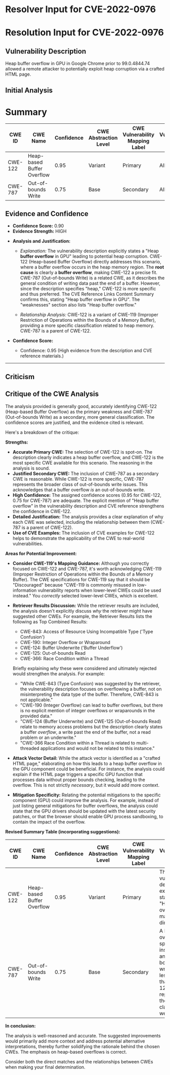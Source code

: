 # Resolver Input for CVE-2022-0976

# Resolution Input for CVE-2022-0976

## Vulnerability Description
Heap buffer overflow in GPU in Google Chrome prior to 99.0.4844.74 allowed a remote attacker to potentially exploit heap corruption via a crafted HTML page.

## Initial Analysis
# Summary
| CWE ID | CWE Name | Confidence | CWE Abstraction Level | CWE Vulnerability Mapping Label | CWE-Vulnerability Mapping Notes |
|---|---|---|---|---|---|
| CWE-122 | Heap-based Buffer Overflow | 0.95 | Variant | Primary | Allowed |
| CWE-787 | Out-of-bounds Write | 0.75 | Base | Secondary | Allowed |

## Evidence and Confidence

*   **Confidence Score:** 0.90
*   **Evidence Strength:** HIGH

- **Analysis and Justification:**  
  - *Explanation:* The vulnerability description explicitly states a "Heap **buffer overflow** in GPU" leading to potential heap corruption. CWE-122 (Heap-based Buffer Overflow) directly addresses this scenario, where a buffer overflow occurs in the heap memory region. The **root cause** is clearly a **buffer overflow**, making CWE-122 a precise fit. CWE-787 (Out-of-bounds Write) is a related CWE, as it describes the general condition of writing data past the end of a buffer. However, since the description specifies "heap," CWE-122 is more specific and thus preferred. The CVE Reference Links Content Summary confirms this, stating "Heap buffer overflow in GPU". The "weaknesses" section also lists "Heap buffer overflow."
  
  - *Relationship Analysis:* CWE-122 is a variant of CWE-119 (Improper Restriction of Operations within the Bounds of a Memory Buffer), providing a more specific classification related to heap memory. CWE-787 is a parent of CWE-122.

- **Confidence Score:**  
  - Confidence: 0.95 (High evidence from the description and CVE reference materials.)

---

## Criticism
## Critique of the CWE Analysis

The analysis provided is generally good, accurately identifying CWE-122 (Heap-based Buffer Overflow) as the primary weakness and CWE-787 (Out-of-bounds Write) as a secondary, more general classification. The confidence scores are justified, and the evidence cited is relevant.

Here's a breakdown of the critique:

**Strengths:**

*   **Accurate Primary CWE:** The selection of CWE-122 is spot-on. The description clearly indicates a heap buffer overflow, and CWE-122 is the most specific CWE available for this scenario. The reasoning in the analysis is sound.
*   **Justified Secondary CWE:** The inclusion of CWE-787 as a secondary CWE is reasonable. While CWE-122 is more specific, CWE-787 represents the broader class of out-of-bounds write issues. This acknowledges that a buffer overflow *is* an out-of-bounds write.
*   **High Confidence:** The assigned confidence scores (0.95 for CWE-122, 0.75 for CWE-787) are adequate.  The explicit mention of "Heap buffer overflow" in the vulnerability description and CVE reference strengthens the confidence in CWE-122.
*   **Detailed Justification:** The analysis provides a clear explanation of why each CWE was selected, including the relationship between them (CWE-787 is a parent of CWE-122).
*   **Use of CVE Examples:** The inclusion of CVE examples for CWE-122 helps to demonstrate the applicability of the CWE to real-world vulnerabilities.

**Areas for Potential Improvement:**

*   **Consider CWE-119's Mapping Guidance:** Although you correctly focused on CWE-122 and CWE-787, it's worth acknowledging CWE-119 (Improper Restriction of Operations within the Bounds of a Memory Buffer). The CWE specifications for CWE-119 say that it should be "Discouraged" because "CWE-119 is commonly misused in low-information vulnerability reports when lower-level CWEs could be used instead." You *correctly* selected lower-level CWEs, which is excellent.
*   **Retriever Results Discussion:** While the retriever results are included, the analysis doesn't explicitly discuss *why* the retriever might have suggested other CWEs.  For example, the Retriever Results lists the following as Top Combined Results:

    *   CWE-843: Access of Resource Using Incompatible Type ('Type Confusion')
    *   CWE-190: Integer Overflow or Wraparound
    *   CWE-124: Buffer Underwrite ('Buffer Underflow')
    *   CWE-125: Out-of-bounds Read
    *   CWE-366: Race Condition within a Thread

    Briefly explaining *why* these were considered and ultimately rejected would strengthen the analysis. For example:

    *   "While CWE-843 (Type Confusion) was suggested by the retriever, the vulnerability description focuses on overflowing a buffer, not on misinterpreting the data type of the buffer. Therefore, CWE-843 is not applicable."
    *   "CWE-190 (Integer Overflow) can lead to buffer overflows, but there is no explicit mention of integer overflows or wraparounds in the provided data."
    *   "CWE-124 (Buffer Underwrite) and CWE-125 (Out-of-bounds Read) relate to memory access problems but the description clearly states a buffer *overflow*, a write past the end of the buffer, not a read problem or an underwrite."
    * "CWE-366 Race Condition within a Thread is related to multi-threaded applications and would not be related to this instance."

*   **Attack Vector Detail:** While the attack vector is identified as a "crafted HTML page," elaborating on how this leads to a heap buffer overflow in the GPU component could be beneficial. For instance, the analysis could explain if the HTML page triggers a specific GPU function that processes data without proper bounds checking, leading to the overflow. This is not strictly *necessary*, but it would add more context.
*   **Mitigation Specificity:** Relating the potential mitigations to the specific component (GPU) could improve the analysis. For example, instead of just listing general mitigations for buffer overflows, the analysis could state that the GPU drivers should be updated with the latest security patches, or that the browser should enable GPU process sandboxing, to contain the impact of the overflow.

**Revised Summary Table (incorporating suggestions):**

| CWE ID | CWE Name | Confidence | CWE Abstraction Level | CWE Vulnerability Mapping Label | CWE-Vulnerability Mapping Notes |
|---|---|---|---|---|---|
| CWE-122 | Heap-based Buffer Overflow | 0.95 | Variant | Primary | The vulnerability description explicitly states a "Heap buffer overflow" making this a direct match. |
| CWE-787 | Out-of-bounds Write | 0.75 | Base | Secondary | A buffer overflow is a specific instance of an out-of-bounds write. While less specific than CWE-122, it represents the broader class of the weakness. |

**In conclusion:**

The analysis is well-reasoned and accurate. The suggested improvements would primarily add more context and address potential alternative interpretations, thereby further solidifying the rationale behind the chosen CWEs. The emphasis on heap-based overflows is correct.

Consider both the direct matches and the relationships between CWEs
when making your final determination.
        